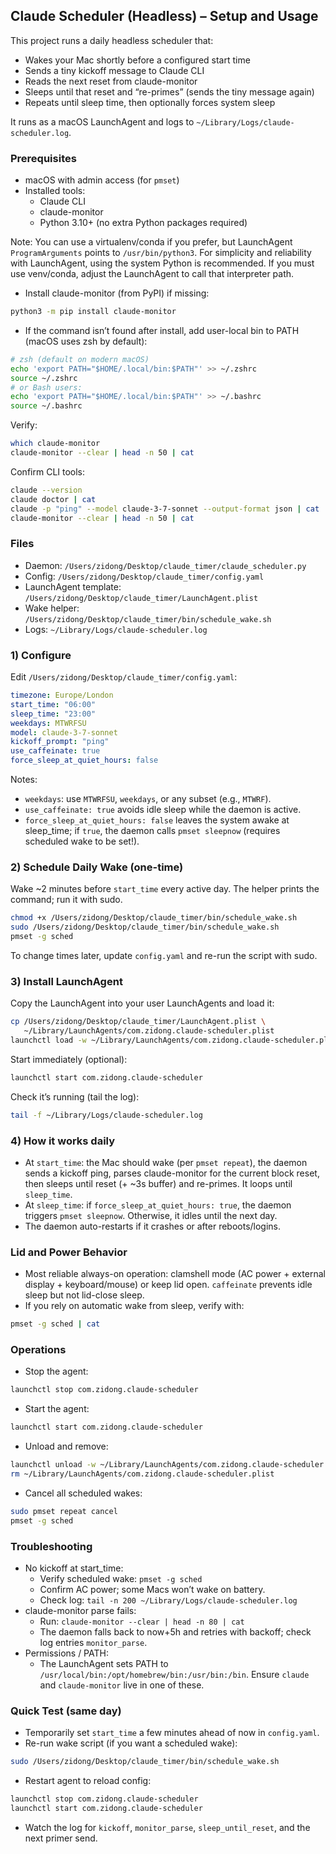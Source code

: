 ## Claude Scheduler (Headless) – Setup and Usage

This project runs a daily headless scheduler that:
- Wakes your Mac shortly before a configured start time
- Sends a tiny kickoff message to Claude CLI
- Reads the next reset from claude-monitor
- Sleeps until that reset and “re-primes” (sends the tiny message again)
- Repeats until sleep time, then optionally forces system sleep

It runs as a macOS LaunchAgent and logs to `~/Library/Logs/claude-scheduler.log`.

### Prerequisites
- macOS with admin access (for `pmset`)
- Installed tools:
  - Claude CLI
  - claude-monitor
  - Python 3.10+ (no extra Python packages required)

Note: You can use a virtualenv/conda if you prefer, but LaunchAgent `ProgramArguments` points to `/usr/bin/python3`. For simplicity and reliability with LaunchAgent, using the system Python is recommended. If you must use venv/conda, adjust the LaunchAgent to call that interpreter path.

- Install claude-monitor (from PyPI) if missing:
```bash
python3 -m pip install claude-monitor
```
- If the command isn’t found after install, add user-local bin to PATH (macOS uses zsh by default):
```bash
# zsh (default on modern macOS)
echo 'export PATH="$HOME/.local/bin:$PATH"' >> ~/.zshrc
source ~/.zshrc
# or Bash users:
echo 'export PATH="$HOME/.local/bin:$PATH"' >> ~/.bashrc
source ~/.bashrc
```
Verify:
```bash
which claude-monitor
claude-monitor --clear | head -n 50 | cat
```

Confirm CLI tools:
```bash
claude --version
claude doctor | cat
claude -p "ping" --model claude-3-7-sonnet --output-format json | cat
claude-monitor --clear | head -n 50 | cat
```

### Files
- Daemon: `/Users/zidong/Desktop/claude_timer/claude_scheduler.py`
- Config: `/Users/zidong/Desktop/claude_timer/config.yaml`
- LaunchAgent template: `/Users/zidong/Desktop/claude_timer/LaunchAgent.plist`
- Wake helper: `/Users/zidong/Desktop/claude_timer/bin/schedule_wake.sh`
- Logs: `~/Library/Logs/claude-scheduler.log`

### 1) Configure
Edit `/Users/zidong/Desktop/claude_timer/config.yaml`:
```yaml
timezone: Europe/London
start_time: "06:00"
sleep_time: "23:00"
weekdays: MTWRFSU
model: claude-3-7-sonnet
kickoff_prompt: "ping"
use_caffeinate: true
force_sleep_at_quiet_hours: false
```
Notes:
- `weekdays`: use `MTWRFSU`, `weekdays`, or any subset (e.g., `MTWRF`).
- `use_caffeinate: true` avoids idle sleep while the daemon is active.
- `force_sleep_at_quiet_hours: false` leaves the system awake at sleep_time; if `true`, the daemon calls `pmset sleepnow` (requires scheduled wake to be set!).

### 2) Schedule Daily Wake (one-time)
Wake ~2 minutes before `start_time` every active day. The helper prints the command; run it with sudo.
```bash
chmod +x /Users/zidong/Desktop/claude_timer/bin/schedule_wake.sh
sudo /Users/zidong/Desktop/claude_timer/bin/schedule_wake.sh
pmset -g sched
```
To change times later, update `config.yaml` and re-run the script with sudo.

### 3) Install LaunchAgent
Copy the LaunchAgent into your user LaunchAgents and load it:
```bash
cp /Users/zidong/Desktop/claude_timer/LaunchAgent.plist \
   ~/Library/LaunchAgents/com.zidong.claude-scheduler.plist
launchctl load -w ~/Library/LaunchAgents/com.zidong.claude-scheduler.plist
```
Start immediately (optional):
```bash
launchctl start com.zidong.claude-scheduler
```
Check it’s running (tail the log):
```bash
tail -f ~/Library/Logs/claude-scheduler.log
```

### 4) How it works daily
- At `start_time`: the Mac should wake (per `pmset repeat`), the daemon sends a kickoff ping, parses claude-monitor for the current block reset, then sleeps until reset (+ ~3s buffer) and re-primes. It loops until `sleep_time`.
- At `sleep_time`: if `force_sleep_at_quiet_hours: true`, the daemon triggers `pmset sleepnow`. Otherwise, it idles until the next day.
- The daemon auto-restarts if it crashes or after reboots/logins.

### Lid and Power Behavior
- Most reliable always-on operation: clamshell mode (AC power + external display + keyboard/mouse) or keep lid open. `caffeinate` prevents idle sleep but not lid-close sleep.
- If you rely on automatic wake from sleep, verify with:
```bash
pmset -g sched | cat
```

### Operations
- Stop the agent:
```bash
launchctl stop com.zidong.claude-scheduler
```
- Start the agent:
```bash
launchctl start com.zidong.claude-scheduler
```
- Unload and remove:
```bash
launchctl unload -w ~/Library/LaunchAgents/com.zidong.claude-scheduler.plist
rm ~/Library/LaunchAgents/com.zidong.claude-scheduler.plist
```
- Cancel all scheduled wakes:
```bash
sudo pmset repeat cancel
pmset -g sched
```

### Troubleshooting
- No kickoff at start_time:
  - Verify scheduled wake: `pmset -g sched`
  - Confirm AC power; some Macs won’t wake on battery.
  - Check log: `tail -n 200 ~/Library/Logs/claude-scheduler.log`
- claude-monitor parse fails:
  - Run: `claude-monitor --clear | head -n 80 | cat`
  - The daemon falls back to now+5h and retries with backoff; check log entries `monitor_parse`.
- Permissions / PATH:
  - The LaunchAgent sets PATH to `/usr/local/bin:/opt/homebrew/bin:/usr/bin:/bin`. Ensure `claude` and `claude-monitor` live in one of these.

### Quick Test (same day)
- Temporarily set `start_time` a few minutes ahead of now in `config.yaml`.
- Re-run wake script (if you want a scheduled wake):
```bash
sudo /Users/zidong/Desktop/claude_timer/bin/schedule_wake.sh
```
- Restart agent to reload config:
```bash
launchctl stop com.zidong.claude-scheduler
launchctl start com.zidong.claude-scheduler
```
- Watch the log for `kickoff`, `monitor_parse`, `sleep_until_reset`, and the next primer send.

